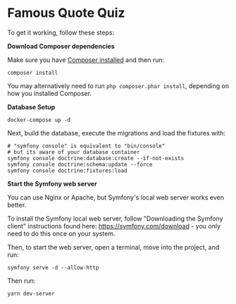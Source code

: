 # Famous Quote Quiz

To get it working, follow these steps:

**Download Composer dependencies**

Make sure you have [Composer installed](https://getcomposer.org/download/)
and then run:

```
composer install
```

You may alternatively need to run `php composer.phar install`, depending
on how you installed Composer.

**Database Setup**

```
docker-compose up -d
```

Next, build the database, execute the migrations and load the fixtures with:

```
# "symfony console" is equivalent to "bin/console"
# but its aware of your database container
symfony console doctrine:database:create --if-not-exists
symfony console doctrine:schema:update --force
symfony console doctrine:fixtures:load
```

**Start the Symfony web server**

You can use Nginx or Apache, but Symfony's local web server
works even better.

To install the Symfony local web server, follow
"Downloading the Symfony client" instructions found
here: https://symfony.com/download - you only need to do this
once on your system.

Then, to start the web server, open a terminal, move into the
project, and run:

```
symfony serve -d --allow-http
```

Then run:
```
yarn dev-server
```